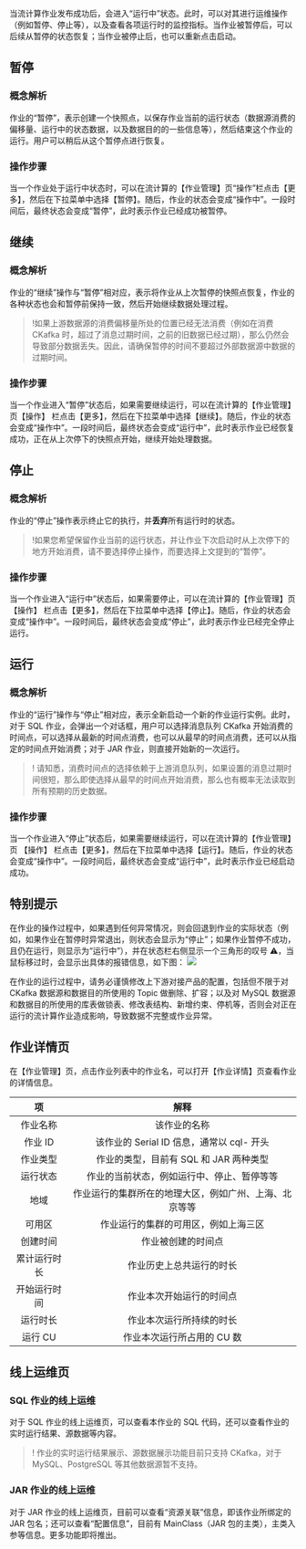 当流计算作业发布成功后，会进入“运行中”状态。此时，可以对其进行运维操作（例如暂停、停止等），以及查看各项运行时的监控指标。当作业被暂停后，可以后续从暂停的状态恢复；当作业被停止后，也可以重新点击启动。

## 暂停
### 概念解析
作业的“暂停”，表示创建一个快照点，以保存作业当前的运行状态（数据源消费的偏移量、运行中的状态数据，以及数据目的的一些信息等），然后结束这个作业的运行。用户可以稍后从这个暂停点进行恢复。

### 操作步骤
当一个作业处于运行中状态时，可以在流计算的【作业管理】页“操作”栏点击【更多】，然后在下拉菜单中选择【暂停】。随后，作业的状态会变成“操作中”。一段时间后，最终状态会变成“暂停”，此时表示作业已经成功被暂停。

## 继续
### 概念解析
作业的“继续”操作与“暂停”相对应，表示将作业从上次暂停的快照点恢复，作业的各种状态也会和暂停前保持一致，然后开始继续数据处理过程。
> !如果上游数据源的消费偏移量所处的位置已经无法消费（例如在消费 CKafka 时，超过了消息过期时间，之前的旧数据已经过期），那么仍然会导致部分数据丢失。因此，请确保暂停的时间不要超过外部数据源中数据的过期时间。

### 操作步骤
当一个作业进入“暂停”状态后，如果需要继续运行，可以在流计算的【作业管理】页【操作】 栏点击【更多】，然后在下拉菜单中选择【继续】。随后，作业的状态会变成“操作中”。一段时间后，最终状态会变成“运行中”，此时表示作业已经恢复成功，正在从上次停下的快照点开始，继续开始处理数据。

## 停止
### 概念解析
作业的“停止”操作表示终止它的执行，并**丢弃**所有运行时的状态。
> !如果您希望保留作业当前的运行状态，并让作业下次启动时从上次停下的地方开始消费，请不要选择停止操作，而要选择上文提到的“暂停”。

### 操作步骤
当一个作业进入“运行中”状态后，如果需要停止，可以在流计算的【作业管理】页 【操作】 栏点击【更多】，然后在下拉菜单中选择【停止】。随后，作业的状态会变成“操作中”。一段时间后，最终状态会变成“停止”，此时表示作业已经完全停止运行。

## 运行
### 概念解析
作业的“运行”操作与“停止”相对应，表示全新启动一个新的作业运行实例。此时，对于 SQL 作业，会弹出一个对话框，用户可以选择消息队列 CKafka 开始消费的时间点，可以选择从最新的时间点消费，也可以从最早的时间点消费，还可以从指定的时间点开始消费；对于 JAR 作业，则直接开始新的一次运行。
> ! 请知悉，消费时间点的选择依赖于上游消息队列，如果设置的消息过期时间很短，那么即使选择从最早的时间点开始消费，那么也有概率无法读取到所有预期的历史数据。

### 操作步骤
当一个作业进入“停止”状态后，如果需要继续运行，可以在流计算的【作业管理】页 【操作】 栏点击【更多】，然后在下拉菜单中选择【运行】。随后，作业的状态会变成“操作中”。一段时间后，最终状态会变成“运行中”，此时表示作业已经启动成功。

## 特别提示
在作业的操作过程中，如果遇到任何异常情况，则会回退到作业的实际状态（例如，如果作业在暂停时异常退出，则状态会显示为“停止”；如果作业暂停不成功，且仍在运行，则显示为“运行中”），并在状态栏右侧显示一个三角形的叹号 ⚠，当鼠标移过时，会显示出具体的报错信息，如下图：
![](https://main.qcloudimg.com/raw/e3f2b6c38a9d30c557712dbf7370b2b4.png)

在作业的运行过程中，请务必谨慎修改上下游对接产品的配置，包括但不限于对 CKafka 数据源和数据目的所使用的 Topic 做删除、扩容；以及对 MySQL 数据源和数据目的所使用的库表做锁表、修改表结构、新增约束、停机等，否则会对正在运行的流计算作业造成影响，导致数据不完整或作业异常。

## 作业详情页
在【作业管理】页，点击作业列表中的作业名，可以打开【作业详情】页查看作业的详情信息。

|      项      |                          解释                          |
| :----------: | :----------------------------------------------------: |
|   作业名称   |                      该作业的名称                      |
|   作业 ID    |       该作业的 Serial ID 信息，通常以 cql- 开头        |
|   作业类型   |         作业的类型，目前有 SQL 和 JAR 两种类型         |
|   运行状态   |       作业的当前状态，例如运行中、停止、暂停等等       |
|     地域     | 作业运行的集群所在的地理大区，例如广州、上海、北京等等 |
|    可用区    |          作业运行的集群的可用区，例如上海三区          |
|   创建时间   |                   作业被创建的时间点                   |
| 累计运行时长 |                作业历史上总共运行的时长                |
| 开始运行时间 |                作业本次开始运行的时间点                |
|   运行时长   |                作业本次运行所持续的时长                |
|   运行 CU    |               作业本次运行所占用的 CU 数               |

## 线上运维页
### SQL 作业的线上运维
对于 SQL 作业的线上运维页，可以查看本作业的 SQL 代码，还可以查看作业的实时运行结果、源数据等内容。
> ! 作业的实时运行结果展示、源数据展示功能目前只支持 CKafka，对于 MySQL、PostgreSQL 等其他数据源暂不支持。

### JAR 作业的线上运维
对于 JAR 作业的线上运维页，目前可以查看“资源关联”信息，即该作业所绑定的 JAR 包名；还可以查看“配置信息”，目前有 MainClass（JAR 包的主类），主类入参等信息。更多功能即将推出。
